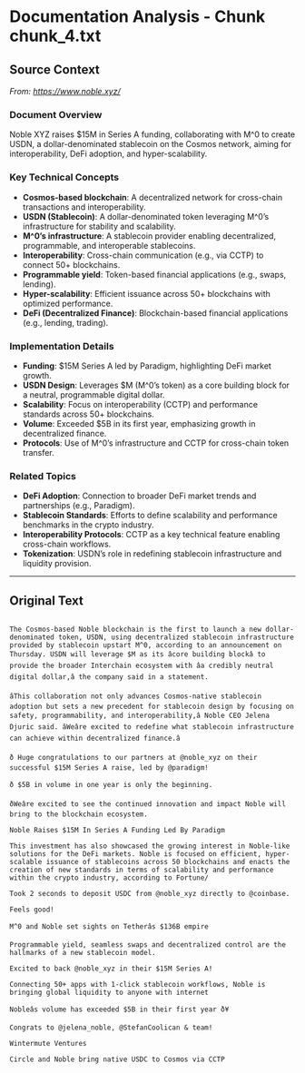 # Documentation Analysis - Chunk chunk_4.txt

## Source Context
*From: https://www.noble.xyz/*

### Document Overview  
Noble XYZ raises $15M in Series A funding, collaborating with M^0 to create USDN, a dollar-denominated stablecoin on the Cosmos network, aiming for interoperability, DeFi adoption, and hyper-scalability.  

### Key Technical Concepts  
- **Cosmos-based blockchain**: A decentralized network for cross-chain transactions and interoperability.  
- **USDN (Stablecoin)**: A dollar-denominated token leveraging M^0’s infrastructure for stability and scalability.  
- **M^0’s infrastructure**: A stablecoin provider enabling decentralized, programmable, and interoperable stablecoins.  
- **Interoperability**: Cross-chain communication (e.g., via CCTP) to connect 50+ blockchains.  
- **Programmable yield**: Token-based financial applications (e.g., swaps, lending).  
- **Hyper-scalability**: Efficient issuance across 50+ blockchains with optimized performance.  
- **DeFi (Decentralized Finance)**: Blockchain-based financial applications (e.g., lending, trading).  

### Implementation Details  
- **Funding**: $15M Series A led by Paradigm, highlighting DeFi market growth.  
- **USDN Design**: Leverages $M (M^0’s token) as a core building block for a neutral, programmable digital dollar.  
- **Scalability**: Focus on interoperability (CCTP) and performance standards across 50+ blockchains.  
- **Volume**: Exceeded $5B in its first year, emphasizing growth in decentralized finance.  
- **Protocols**: Use of M^0’s infrastructure and CCTP for cross-chain token transfer.  

### Related Topics  
- **DeFi Adoption**: Connection to broader DeFi market trends and partnerships (e.g., Paradigm).  
- **Stablecoin Standards**: Efforts to define scalability and performance benchmarks in the crypto industry.  
- **Interoperability Protocols**: CCTP as a key technical feature enabling cross-chain workflows.  
- **Tokenization**: USDN’s role in redefining stablecoin infrastructure and liquidity provision.

---

## Original Text
```

The Cosmos-based Noble blockchain is the first to launch a new dollar-denominated token, USDN, using decentralized stablecoin infrastructure provided by stablecoin upstart M^0, according to an announcement on Thursday. USDN will leverage $M as its âcore building blockâ to provide the broader Interchain ecosystem with âa credibly neutral digital dollar,â the company said in a statement. 

âThis collaboration not only advances Cosmos-native stablecoin adoption but sets a new precedent for stablecoin design by focusing on safety, programmability, and interoperability,â Noble CEO Jelena Djuric said. âWeâre excited to redefine what stablecoin infrastructure can achieve within decentralized finance.â

ð Huge congratulations to our partners at @noble_xyz on their successful $15M Series A raise, led by @paradigm! 

ð $5B in volume in one year is only the beginning.

ðWeâre excited to see the continued innovation and impact Noble will bring to the blockchain ecosystem.

Noble Raises $15M In Series A Funding Led By Paradigm

This investment has also showcased the growing interest in Noble-like solutions for the DeFi markets. Noble is focused on efficient, hyper-scalable issuance of stablecoins across 50 blockchains and enacts the creation of new standards in terms of scalability and performance within the crypto industry, according to Fortune/

Took 2 seconds to deposit USDC from @noble_xyz directly to @coinbase.

Feels good!

M^0 and Noble set sights on Tetherâs $136B empire

Programmable yield, seamless swaps and decentralized control are the hallmarks of a new stablecoin model.

Excited to back @noble_xyz in their $15M Series A!

Connecting 50+ apps with 1-click stablecoin workflows, Noble is bringing global liquidity to anyone with internet

Nobleâs volume has exceeded $5B in their first year ð¥

Congrats to @jelena_noble, @StefanCoolican & team!

Wintermute Ventures

Circle and Noble bring native USDC to Cosmos via CCTP

```